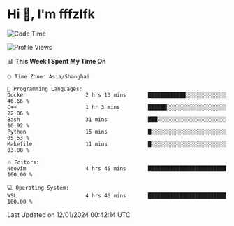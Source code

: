 # Hi 👋, I'm fffzlfk

<!--START_SECTION:waka-->
![Code Time](http://img.shields.io/badge/Code%20Time-642%20hrs%2021%20mins-blue)

![Profile Views](http://img.shields.io/badge/Profile%20Views-0-blue)

📊 **This Week I Spent My Time On** 

```text
🕑︎ Time Zone: Asia/Shanghai

💬 Programming Languages: 
Docker                   2 hrs 13 mins       ████████████░░░░░░░░░░░░░   46.66 % 
C++                      1 hr 3 mins         ██████░░░░░░░░░░░░░░░░░░░   22.06 % 
Bash                     31 mins             ███░░░░░░░░░░░░░░░░░░░░░░   10.92 % 
Python                   15 mins             █░░░░░░░░░░░░░░░░░░░░░░░░   05.53 % 
Makefile                 11 mins             █░░░░░░░░░░░░░░░░░░░░░░░░   03.88 % 

🔥 Editors: 
Neovim                   4 hrs 46 mins       █████████████████████████   100.00 % 

💻 Operating System: 
WSL                      4 hrs 46 mins       █████████████████████████   100.00 % 
```


 Last Updated on 12/01/2024 00:42:14 UTC
<!--END_SECTION:waka-->
